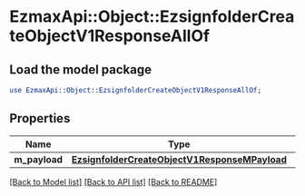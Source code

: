 # EzmaxApi::Object::EzsignfolderCreateObjectV1ResponseAllOf

## Load the model package
```perl
use EzmaxApi::Object::EzsignfolderCreateObjectV1ResponseAllOf;
```

## Properties
Name | Type | Description | Notes
------------ | ------------- | ------------- | -------------
**m_payload** | [**EzsignfolderCreateObjectV1ResponseMPayload**](EzsignfolderCreateObjectV1ResponseMPayload.md) |  | 

[[Back to Model list]](../README.md#documentation-for-models) [[Back to API list]](../README.md#documentation-for-api-endpoints) [[Back to README]](../README.md)


